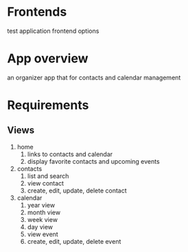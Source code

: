 # Frontends
test application frontend options

# App overview
an organizer app that for contacts and calendar management

# Requirements
## Views
1. home
   1. links to contacts and calendar
   2. display favorite contacts and upcoming events
2. contacts
   1. list and search
   2. view contact
   3. create, edit, update, delete contact
3. calendar
   1. year view
   2. month view
   3. week view
   4. day view
   5. view event
   3. create, edit, update, delete event